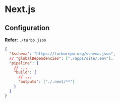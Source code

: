 # Next.js

## Configuration

**Refer:** `./turbo.json`

```json
{
  "$schema": "https://turborepo.org/schema.json",
  // "globalDependencies": ["./apps/site/.env"],
  "pipeline": {
    // ...
    "build": {
      // ...
      "outputs": ["./.next/**"]
    }
  }
}
```

<!--
{
  "$schema": "https://turborepo.org/schema.json",
  "baseBranch": "origin/main",
  "pipeline": {
    "@my-project/site#build": {
      "dependsOn": [
        "^build",
        "$NEXT_PUBLIC_SITE_URL",
        "$NEXT_PUBLIC_ASSETS_URL",
        "$NEXT_PUBLIC_GA_MEASUREMENT_ID",
        "$SENTRY_DSN",
        "$SENTRY_AUTH_TOKEN"
      ],
      "outputs": ["./.next/**"]
    },
  }
}
-->
